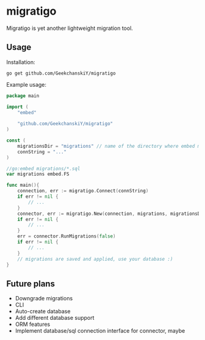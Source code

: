 # migratigo

Migratigo is yet another lightweight migration tool.

## Usage

Installation:

```shell
go get github.com/GeekchanskiY/migratigo
```

Example usage:
```go
package main

import (
	"embed"
	
	"github.com/GeekchanskiY/migratigo"
)

const (
	migrationsDir = "migrations" // name of the directory where embed migrations located
	connString = "..."
)

//go:embed migrations/*.sql
var migrations embed.FS

func main(){
	connection, err := migratigo.Connect(connString)
	if err != nil {
		// ...
    }
	connector, err := migratigo.New(connection, migrations, migrationsDir)
	if err != nil {
		// ...
    }
	err = connector.RunMigrations(false) 
	if err != nil {
		// ...
    }
	// migrations are saved and applied, use your database :)
}
```

## Future plans
 - Downgrade migrations
 - CLI
 - Auto-create database
 - Add different database support
 - ORM features
 - Implement database/sql connection interface for connector, maybe

